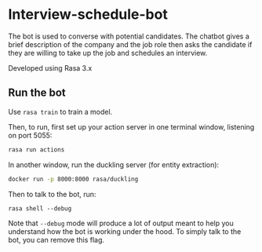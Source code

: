 # Interview-schedule-bot

The bot is used to converse with potential candidates. The chatbot gives a brief description of the company and the job role then asks the candidate if they are willing to take up the job and schedules an interview.

Developed using Rasa 3.x


## Run the bot

Use `rasa train` to train a model.

Then, to run, first set up your action server in one terminal window, listening on port 5055:
```bash
rasa run actions
```
In another window, run the duckling server (for entity extraction):

```bash
docker run -p 8000:8000 rasa/duckling
```
Then to talk to the bot, run:
```
rasa shell --debug
```

Note that `--debug` mode will produce a lot of output meant to help you understand how the bot is working
under the hood. To simply talk to the bot, you can remove this flag.
